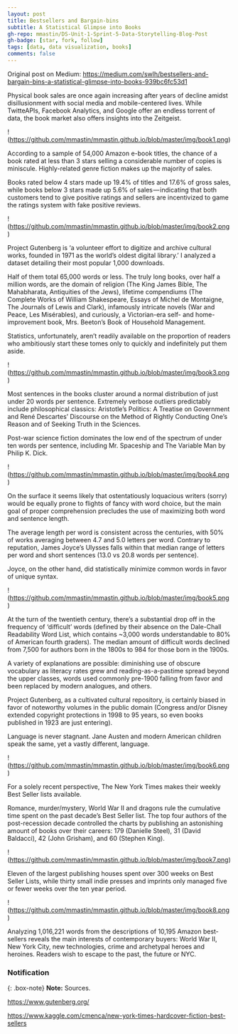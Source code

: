 ```yaml
---
layout: post
title: Bestsellers and Bargain-bins
subtitle: A Statistical Glimpse into Books
gh-repo: mmastin/DS-Unit-1-Sprint-5-Data-Storytelling-Blog-Post
gh-badge: [star, fork, follow]
tags: [data, data visualization, books]
comments: false
---
```


Original post on Medium: https://medium.com/swlh/bestsellers-and-bargain-bins-a-statistical-glimpse-into-books-939bc6fc53d1

Physical book sales are once again increasing after years of decline amidst disillusionment with social media and mobile-centered lives. While TwitteAPIs, Facebook Analytics, and Google offer an endless torrent of data, the book market also offers insights into the Zeitgeist.

!(https://github.com/mmastin/mmastin.github.io/blob/master/img/book1.png)

According to a sample of 54,000 Amazon e-book titles, the chance of a book rated at less than 3 stars selling a considerable number of copies is miniscule. Highly-related genre fiction makes up the majority of sales.

Books rated below 4 stars made up 19.4% of titles and 17.6% of gross sales, while books below 3 stars made up 5.6% of sales — indicating that both customers tend to give positive ratings and sellers are incentivized to game the ratings system with fake positive reviews.

!(https://github.com/mmastin/mmastin.github.io/blob/master/img/book2.png)

Project Gutenberg is ‘a volunteer effort to digitize and archive cultural works, founded in 1971 as the world’s oldest digital library.’ I analyzed a dataset detailing their most popular 1,000 downloads.

Half of them total 65,000 words or less. The truly long books, over half a million words, are the domain of religion (The King James Bible, The Mahabharata, Antiquities of the Jews), lifetime compendiums (The Complete Works of William Shakespeare, Essays of Michel de Montaigne, The Journals of Lewis and Clark), infamously intricate novels (War and Peace, Les Misérables), and curiously, a Victorian-era self- and home-improvement book, Mrs. Beeton’s Book of Household Management.

Statistics, unfortunately, aren’t readily available on the proportion of readers who ambitiously start these tomes only to quickly and indefinitely put them aside.

!(https://github.com/mmastin/mmastin.github.io/blob/master/img/book3.png)

Most sentences in the books cluster around a normal distribution of just under 20 words per sentence. Extremely verbose outliers predictably include philosophical classics: Aristotle’s Politics: A Treatise on Government and René Descartes’ Discourse on the Method of Rightly Conducting One’s Reason and of Seeking Truth in the Sciences.

Post-war science fiction dominates the low end of the spectrum of under ten words per sentence, including Mr. Spaceship and The Variable Man by Philip K. Dick.

!(https://github.com/mmastin/mmastin.github.io/blob/master/img/book4.png)

On the surface it seems likely that ostentatiously loquacious writers (sorry) would be equally prone to flights of fancy with word choice, but the main goal of proper comprehension precludes the use of maximizing both word and sentence length.

The average length per word is consistent across the centuries, with 50% of works averaging between 4.7 and 5.0 letters per word. Contrary to reputation, James Joyce’s Ulysses falls within that median range of letters per word and short sentences (13.0 vs 20.8 words per sentence).

Joyce, on the other hand, did statistically minimize common words in favor of unique syntax.

!(https://github.com/mmastin/mmastin.github.io/blob/master/img/book5.png)

At the turn of the twentieth century, there’s a substantial drop off in the frequency of ‘difficult’ words (defined by their absence on the Dale-Chall Readability Word List, which contains ~3,000 words understandable to 80% of American fourth graders). The median amount of difficult words declined from 7,500 for authors born in the 1800s to 984 for those born in the 1900s.

A variety of explanations are possible: diminishing use of obscure vocabulary as literacy rates grew and reading-as-a-pastime spread beyond the upper classes, words used commonly pre-1900 falling from favor and been replaced by modern analogues, and others.

Project Gutenberg, as a cultivated cultural repository, is certainly biased in favor of noteworthy volumes in the public domain (Congress and/or Disney extended copyright protections in 1998 to 95 years, so even books published in 1923 are just entering).

Language is never stagnant. Jane Austen and modern American children speak the same, yet a vastly different, language.

!(https://github.com/mmastin/mmastin.github.io/blob/master/img/book6.png)

For a solely recent perspective, The New York Times makes their weekly Best Seller lists available.

Romance, murder/mystery, World War II and dragons rule the cumulative time spent on the past decade’s Best Seller list. The top four authors of the post-recession decade controlled the charts by publishing an astonishing amount of books over their careers: 179 (Danielle Steel), 31 (David Baldacci), 42 (John Grisham), and 60 (Stephen King).

!(https://github.com/mmastin/mmastin.github.io/blob/master/img/book7.png)

Eleven of the largest publishing houses spent over 300 weeks on Best Seller Lists, while thirty small indie presses and imprints only managed five or fewer weeks over the ten year period.

!(https://github.com/mmastin/mmastin.github.io/blob/master/img/book8.png)

Analyzing 1,016,221 words from the descriptions of 10,195 Amazon best-sellers reveals the main interests of contemporary buyers: World War II, New York City, new technologies, crime and archetypal heroes and heroines. Readers wish to escape to the past, the future or NYC.

### Notification

{: .box-note}
**Note:** Sources.

https://www.gutenberg.org/

https://www.kaggle.com/cmenca/new-york-times-hardcover-fiction-best-sellers
